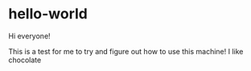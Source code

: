 # hello-world
Hi everyone!

This is a test for me to try and figure out how to use this machine!
I like chocolate

